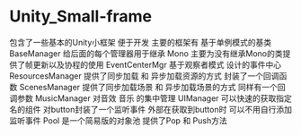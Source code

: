 # Unity_Small-frame
包含了一些基本的Unity小框架 便于开发
主要的框架有 基于单例模式的基类 BaseManager 给后面的每个管理器用于继承
Mono 主要为没有继承Mono的类提供了帧更新以及协程的使用
EventCenterMgr 基于观察者模式 设计的事件中心
ResourcesManager 提供了同步加载 和 异步加载资源的方式 封装了一个回调函数
ScenesManager 提供了同步加载场景 和 异步加载场景的方式 同样有一个回调参数
MusicManager 对音效 音乐 的集中管理
UIManager 可以快速的获取指定名的组件 对button封装了一个监听事件 外部在获取到button时 可以不用自行添加监听事件
Pool 是一个简易版的对象池 提供了Pop 和 Push方法
